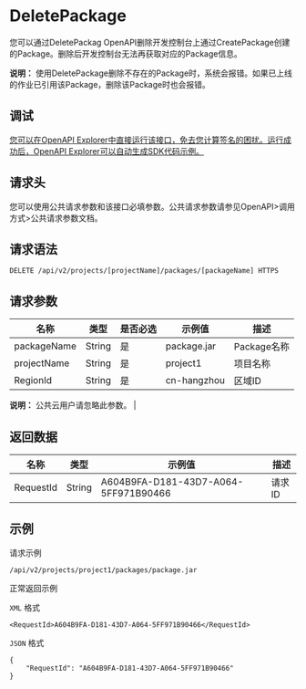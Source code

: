 # DeletePackage

您可以通过DeletePackag OpenAPI删除开发控制台上通过CreatePackage创建的Package。删除后开发控制台无法再获取对应的Package信息。

**说明：** 使用DeletePackage删除不存在的Package时，系统会报错。如果已上线的作业已引用该Package，删除该Package时也会报错。

## 调试

[您可以在OpenAPI Explorer中直接运行该接口，免去您计算签名的困扰。运行成功后，OpenAPI Explorer可以自动生成SDK代码示例。](https://api.aliyun.com/#product=foas&api=DeletePackage&type=ROA&version=2018-11-11)

## 请求头

您可以使用公共请求参数和该接口必填参数。公共请求参数请参见OpenAPI\>调用方式\>公共请求参数文档。

## 请求语法

```
DELETE /api/v2/projects/[projectName]/packages/[packageName] HTTPS
```

## 请求参数

|名称|类型|是否必选|示例值|描述|
|--|--|----|---|--|
|packageName|String|是|package.jar|Package名称 |
|projectName|String|是|project1|项目名称 |
|RegionId|String|是|cn-hangzhou|区域ID

 **说明：** 公共云用户请忽略此参数。 |

## 返回数据

|名称|类型|示例值|描述|
|--|--|---|--|
|RequestId|String|A604B9FA-D181-43D7-A064-5FF971B90466|请求ID |

## 示例

请求示例

```
/api/v2/projects/project1/packages/package.jar
```

正常返回示例

`XML` 格式

```
<RequestId>A604B9FA-D181-43D7-A064-5FF971B90466</RequestId>
```

`JSON` 格式

```
{
	"RequestId": "A604B9FA-D181-43D7-A064-5FF971B90466"
}
```

